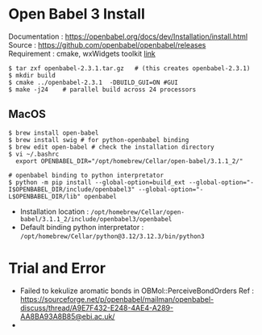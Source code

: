 # Open Babel 3 Install
Documentation : https://openbabel.org/docs/dev/Installation/install.html    
Source : https://github.com/openbabel/openbabel/releases  
Requirement : cmake, wxWidgets toolkit [link](https://github.com/jihunni/Linux/blob/master/Software_Cheminfo/wxWidgets.md)
```
$ tar zxf openbabel-2.3.1.tar.gz   # (this creates openbabel-2.3.1)
$ mkdir build
$ cmake ../openbabel-2.3.1  -DBUILD_GUI=ON #GUI
$ make -j24    # parallel build across 24 processors
```
## MacOS
```
$ brew install open-babel
$ brew install swig # for python-openbabel binding
$ brew edit open-babel # check the installation directory
$ vi ~/.bashrc
  export OPENBABEL_DIR="/opt/homebrew/Cellar/open-babel/3.1.1_2/"

# openbabel binding to python interpretator
$ python -m pip install --global-option=build_ext --global-option="-I$OPENBABEL_DIR/include/openbabel3" --global-option="-L$OPENBABEL_DIR/lib" openbabel
```
- Installation location : `/opt/homebrew/Cellar/open-babel/3.1.1_2/include/openbabel3/openbabel`
- Default binding python interpretator : `/opt/homebrew/Cellar/python@3.12/3.12.3/bin/python3`

# Trial and Error
- Failed to kekulize aromatic bonds in OBMol::PerceiveBondOrders
  Ref : https://sourceforge.net/p/openbabel/mailman/openbabel-discuss/thread/A9E7F432-E248-4AE4-A289-AA8BA93A8B85@ebi.ac.uk/  
-  
